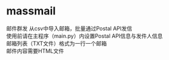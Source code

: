 # massmail
邮件群发
从csv中导入邮箱，批量通过Postal API发信 \
使用前请在主程序（main.py）内设置Postal API信息与发件人信息 \
邮箱列表（TXT文件）格式为一行一个邮箱 \
邮件内容需要HTML文件
